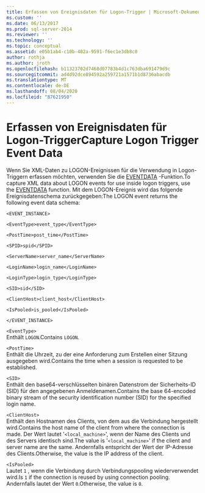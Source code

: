 ```yaml
---
title: Erfassen von Ereignisdaten für Logon-Trigger | Microsoft-Dokumentation
ms.custom: ''
ms.date: 06/13/2017
ms.prod: sql-server-2014
ms.reviewer: ''
ms.technology: ''
ms.topic: conceptual
ms.assetid: e05b1ab4-c10b-402a-9591-f6ec1e3db8c0
author: rothja
ms.author: jroth
ms.openlocfilehash: b11323702d7468d07783b4d1c763dba691479d9c
ms.sourcegitcommit: ad4d92dce894592a259721a1571b1d8736abacdb
ms.translationtype: MT
ms.contentlocale: de-DE
ms.lasthandoff: 08/04/2020
ms.locfileid: "87621950"
---
```

# <a name="capture-logon-trigger-event-data"></a><span data-ttu-id="7ea03-102">Erfassen von Ereignisdaten für Logon-Trigger</span><span class="sxs-lookup"><span data-stu-id="7ea03-102">Capture Logon Trigger Event Data</span></span>
  <span data-ttu-id="7ea03-103">Wenn Sie XML-Daten zu LOGON-Ereignissen für die Verwendung in Logon-Triggern erfassen möchten, verwenden Sie die [EVENTDATA](/sql/t-sql/functions/eventdata-transact-sql) -Funktion.</span><span class="sxs-lookup"><span data-stu-id="7ea03-103">To capture XML data about LOGON events for use inside logon triggers, use the [EVENTDATA](/sql/t-sql/functions/eventdata-transact-sql) function.</span></span> <span data-ttu-id="7ea03-104">Mit dem LOGON-Ereignis wird das folgende Ereignisdatenschema zurückgegeben:</span><span class="sxs-lookup"><span data-stu-id="7ea03-104">The LOGON event returns the following event data schema:</span></span>  
  
 `<EVENT_INSTANCE>`  
  
 `<EventType>event_type</EventType>`  
  
 `<PostTime>post_time</PostTime>`  
  
 `<SPID>spid</SPID>`  
  
 `<ServerName>server_name</ServerName>`  
  
 `<LoginName>login_name</LoginName>`  
  
 `<LoginType>login_type</LoginType>`  
  
 `<SID>sid</SID>`  
  
 `<ClientHost>client_host</ClientHost>`  
  
 `<IsPooled>is_pooled</IsPooled>`  
  
 `</EVENT_INSTANCE>`  
  
 `<EventType>`  
 <span data-ttu-id="7ea03-105">Enthält `LOGON`.</span><span class="sxs-lookup"><span data-stu-id="7ea03-105">Contains `LOGON`.</span></span>  
  
 `<PostTime>`  
 <span data-ttu-id="7ea03-106">Enthält die Uhrzeit, zu der eine Anforderung zum Erstellen einer Sitzung ausgegeben wird.</span><span class="sxs-lookup"><span data-stu-id="7ea03-106">Contains the time when a session is requested to be established.</span></span>  
  
 `<SID>`  
 <span data-ttu-id="7ea03-107">Enthält den base64-verschlüsselten binären Datenstrom der Sicherheits-ID (SID) für den angegebenen Anmeldenamen.</span><span class="sxs-lookup"><span data-stu-id="7ea03-107">Contains the base 64-encoded binary stream of the security identification number (SID) for the specified login name.</span></span>  
  
 `<ClientHost>`  
 <span data-ttu-id="7ea03-108">Enthält den Hostnamen des Clients, von dem aus die Verbindung hergestellt wird.</span><span class="sxs-lookup"><span data-stu-id="7ea03-108">Contains the host name of the client from where the connection is made.</span></span> <span data-ttu-id="7ea03-109">Der Wert lautet '`<local_machine>`', wenn der Name des Clients und des Servers identisch sind.</span><span class="sxs-lookup"><span data-stu-id="7ea03-109">The value is '`<local_machine>`' if the client and server name are the same.</span></span> <span data-ttu-id="7ea03-110">Andernfalls entspricht der Wert der IP-Adresse des Clients.</span><span class="sxs-lookup"><span data-stu-id="7ea03-110">Otherwise, the value is the IP address of the client.</span></span>  
  
 `<IsPooled>`  
 <span data-ttu-id="7ea03-111">Lautet `1` , wenn die Verbindung durch Verbindungspooling wiederverwendet wird.</span><span class="sxs-lookup"><span data-stu-id="7ea03-111">Is `1` if the connection is reused by using connection pooling.</span></span> <span data-ttu-id="7ea03-112">Andernfalls lautet der Wert `0`.</span><span class="sxs-lookup"><span data-stu-id="7ea03-112">Otherwise, the value is `0`.</span></span>  
  
  
